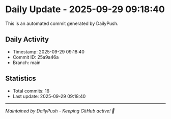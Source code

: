 # Daily Update - 2025-09-29 09:18:40

This is an automated commit generated by DailyPush.

## Daily Activity
- Timestamp: 2025-09-29 09:18:40
- Commit ID: 25a9a46a
- Branch: main

## Statistics
- Total commits: 16
- Last update: 2025-09-29 09:18:40

---
*Maintained by DailyPush - Keeping GitHub active! 🚀*
